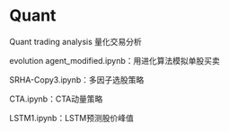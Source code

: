 # Quant
Quant trading analysis 量化交易分析

evolution agent_modified.ipynb：用进化算法模拟单股买卖

SRHA-Copy3.ipynb：多因子选股策略

CTA.ipynb：CTA动量策略

LSTM1.ipynb：LSTM预测股价峰值
